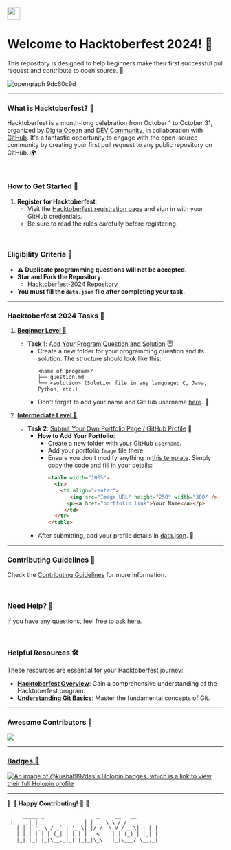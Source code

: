 <a href="https://github.com/Kushal997-das/Hacktoberfest-2024/">
  <img align='center' height="30" src="https://img.shields.io/badge/Hacktoberfest-2024-orange.svg?&style=for-the-badge&logo=KD&logoColor=blue" />
</a> <br>

# Welcome to Hacktoberfest 2024! 🎉

This repository is designed to help beginners make their first successful pull request and contribute to open source. 🌱

![opengraph 9dc60c9d](https://github.com/user-attachments/assets/50bdc4c9-1cd2-45cd-84b5-1ec362f8e903)

---

### What is Hacktoberfest? 🤔

Hacktoberfest is a month-long celebration from October 1 to October 31, organized by [DigitalOcean](https://hacktoberfest.digitalocean.com/) and [DEV Community](https://dev.to/), in collaboration with [GitHub](https://github.com/blog/2433-celebrate-open-source-this-october-with-hacktoberfest). It's a fantastic opportunity to engage with the open-source community by creating your first pull request to any public repository on GitHub. 🌍

<br>

### How to Get Started 🚀

1. **Register for Hacktoberfest**: 
   - Visit the [Hacktoberfest registration page](https://hacktoberfest.digitalocean.com/) and sign in with your GitHub credentials.
   - Be sure to read the rules carefully before registering.

<br>


### Eligibility Criteria 🚫

- **⚠️ Duplicate programming questions will not be accepted.**
- **Star and Fork the Repository**:
  - [Hacktoberfest-2024 Repository](https://github.com/Kushal997-das/Hacktoberfest-2024)
- **You must fill the `data.json` file after completing your task.**



---
### Hacktoberfest 2024 Tasks 🌈

1. **[Beginner Level 📁](https://github.com/Kushal997-das/Hacktoberfest-2024/blob/master/readme.md#task-1-add-your-program-question-and-solution-)**
   - **Task 1**: [Add Your Program Question and Solution](https://github.com/Kushal997-das/Hacktoberfest-2024/tree/master/1.%20Beginner%20level/TASK%20%231) 😇
     - Create a new folder for your programming question and its solution. The structure should look like this:
       ```
       <name of program>/
       ├── question.md
       └── <solution> (Solution file in any language: C, Java, Python, etc.)
       ```
     - Don't forget to add your name and GitHub username [here](https://github.com/Kushal997-das/Hacktoberfest-2024/blob/master/Beginner%20Level%20%F0%9F%93%81/data.json). 📝

2. **[Intermediate Level 📁](https://github.com/Kushal997-das/Hacktoberfest-2024/blob/master/readme.md#task-1-add-your-program-question-and-solution-)**
   - **Task 2**: [Submit Your Own Portfolio Page / GitHub Profile](https://github.com/Kushal997-das/Hacktoberfest-2024/tree/master/1.%20Beginner%20level/TASK%20%232) 📄
     - **How to Add Your Portfolio**:
       - Create a new folder with your GitHub `username`.
       - Add your portfolio `Image` file there.
       - Ensure you don't modify anything in [this template](https://github.com/Kushal997-das/Hacktoberfest-2024/tree/master/Intermediate%20Level%20%F0%9F%93%81#readme). Simply copy the code and fill in your details:
         ```html
         <table width="100%">
           <tr>
             <td align="center">
                <img src="Image URL" height="250" width="300" />
               <p><a href="portfolio link">Your Name</a></p>
              </td>
           </tr>
         </table>
         ```
     - After submitting, add your profile details in [data.json](https://github.com/Kushal997-das/Hacktoberfest-2024/blob/master/Intermediate%20Level%20%F0%9F%93%81/data.json). 📅

---

### Contributing Guidelines 🤝

Check the [Contributing Guidelines](https://github.com/Kushal997-das/Hacktoberfest-2024/blob/master/CONTRIBUTING.md) for more information.

<br>


### Need Help? 🤔

If you have any questions, feel free to ask [here](https://github.com/Kushal997-das/Hacktoberfest-2024/discussions/categories/q-a).

<br>


### Helpful Resources 🛠️

These resources are essential for your Hacktoberfest journey:

- **[Hacktoberfest Overview](https://kushaldas.hashnode.dev/hacktoberfest-everything-you-need-to-know)**: Gain a comprehensive understanding of the Hacktoberfest program.
- **[Understanding Git Basics](https://kushaldas.hashnode.dev/essential-git-commands-a-beginners-guide-to-version-control)**: Master the fundamental concepts of Git.

---

### Awesome Contributors 🌟

<a href="https://github.com/Kushal997-das/Hacktoberfest-2024/graphs/contributors">
  <img src="https://contrib.rocks/image?repo=Kushal997-das/Hacktoberfest-2024" />
</a>

---
### [Badges 🌟](https://www.holopin.io/@kushal997das#badges) 
[![An image of @kushal997das's Holopin badges, which is a link to view their full Holopin profile](https://holopin.me/kushal997das)](https://holopin.io/@kushal997das)

---

:tada: :confetti_ball: **Happy Contributing!** :confetti_ball: :tada:

```
     _____ _                 _     __   __          
 |_   _| |__   __ _ _ __ | | __ \ \ / /__  _   _ 
   | | | '_ \ / _` | '_ \| |/ /  \ V / _ \| | | |
   | | | | | | (_| | | | |   <    | | (_) | |_| |
   |_| |_| |_|\__,_|_| |_|_|\_\   |_|\___/ \__,_|
```
